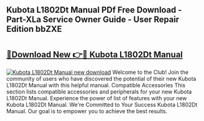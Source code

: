 ## Kubota L1802Dt Manual PDf Free Download - Part-XLa Service Owner Guide - User Repair Edition bbZXE

# <h2><a href="http://bc93224.oget.top/?id=Kubota+L1802Dt+Manual">🔗Download New 👉🔴 Kubota L1802Dt Manual</a></h2>

[![Kubota L1802Dt Manual new download](https://i.imgur.com/5g1atiW.png)](http://bc93224.oget.top/?id=Kubota+L1802Dt+Manual)
Welcome to the Club! Join the community of users who have discovered the potential of their new Kubota L1802Dt Manual with this helpful manual. Compatible Accessories This section lists compatible accessories and peripherals for your new Kubota L1802Dt Manual. Experience the power of list of features with your new Kubota L1802Dt Manual. We're Committed to Your Success Kubota L1802Dt Manual. Our goal is to empower you to achieve the best results.
